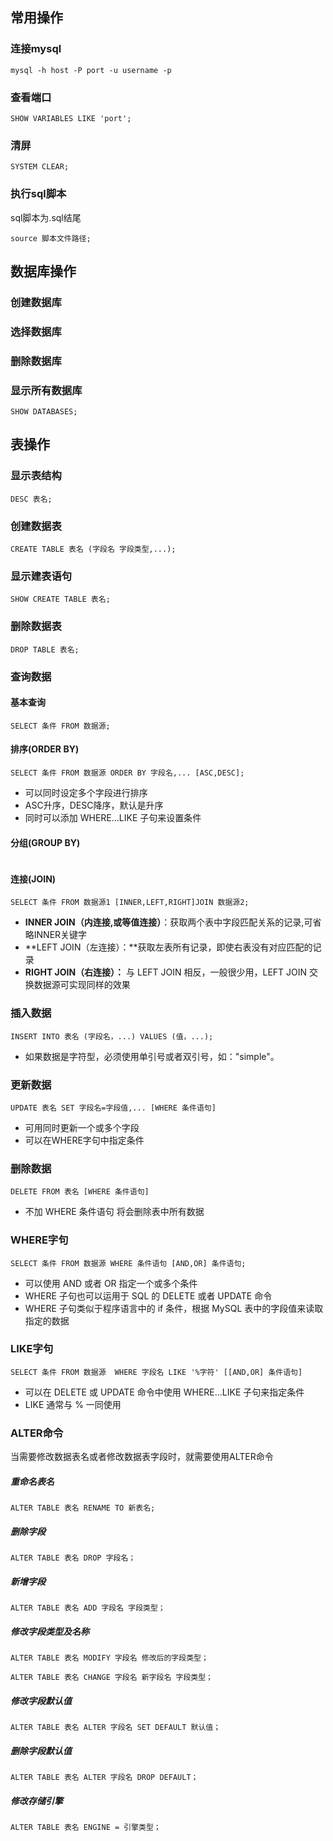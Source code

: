 ## 常用操作

### 连接mysql
```mysql
mysql -h host -P port -u username -p
```
### 查看端口
```mysql
SHOW VARIABLES LIKE 'port';
```

### 清屏

```mysql
SYSTEM CLEAR;
```

### 执行sql脚本

sql脚本为.sql结尾

```mysql
source 脚本文件路径;
```



## 数据库操作

### 创建数据库



### 选择数据库



### 删除数据库

### 显示所有数据库

```mysql
SHOW DATABASES;
```


## 表操作

### 显示表结构

```mysql
DESC 表名;
```

### 创建数据表

```mysql
CREATE TABLE 表名 (字段名 字段类型,...);
```

### 显示建表语句

```mysql
SHOW CREATE TABLE 表名;
```

### 删除数据表

```mysql
DROP TABLE 表名;
```

### 查询数据

#### 基本查询

```mysql
SELECT 条件 FROM 数据源;
```

#### 排序(ORDER BY)

```mysql
SELECT 条件 FROM 数据源 ORDER BY 字段名,... [ASC,DESC];
```

* 可以同时设定多个字段进行排序
* ASC升序，DESC降序，默认是升序
* 同时可以添加 WHERE...LIKE 子句来设置条件

#### 分组(GROUP BY)

```mysql

```

#### 连接(JOIN)

```mysql
SELECT 条件 FROM 数据源1 [INNER,LEFT,RIGHT]JOIN 数据源2;
```

* **INNER JOIN（内连接,或等值连接）**：获取两个表中字段匹配关系的记录,可省略INNER关键字
* **LEFT JOIN（左连接）：**获取左表所有记录，即使右表没有对应匹配的记录
* **RIGHT JOIN（右连接）：** 与 LEFT JOIN 相反，一般很少用，LEFT JOIN 交换数据源可实现同样的效果

### 插入数据

```mysql
INSERT INTO 表名 (字段名，...) VALUES (值，...);
```

* 如果数据是字符型，必须使用单引号或者双引号，如："simple"。

### 更新数据

```mysql
UPDATE 表名 SET 字段名=字段值,... [WHERE 条件语句]
```

* 可用同时更新一个或多个字段
* 可以在WHERE字句中指定条件

### 删除数据

```mysql
DELETE FROM 表名 [WHERE 条件语句]
```

* 不加 WHERE 条件语句 将会删除表中所有数据

### WHERE字句

```mysql
SELECT 条件 FROM 数据源 WHERE 条件语句 [AND,OR] 条件语句;
```

* 可以使用 AND 或者 OR 指定一个或多个条件
* WHERE 子句也可以运用于 SQL 的 DELETE 或者 UPDATE 命令
* WHERE 子句类似于程序语言中的 if 条件，根据 MySQL 表中的字段值来读取指定的数据

### LIKE字句

```mysql
SELECT 条件 FROM 数据源  WHERE 字段名 LIKE '%字符' [[AND,OR] 条件语句] 
```

* 可以在 DELETE 或 UPDATE 命令中使用 WHERE...LIKE 子句来指定条件
* LIKE 通常与 % 一同使用


### ALTER命令

当需要修改数据表名或者修改数据表字段时，就需要使用ALTER命令

##### 重命名表名

```mysql
ALTER TABLE 表名 RENAME TO 新表名;
```

##### 删除字段

```mysql
ALTER TABLE 表名 DROP 字段名；
```

##### 新增字段

```mysql
ALTER TABLE 表名 ADD 字段名 字段类型；
```

##### 修改字段类型及名称

```mysql
ALTER TABLE 表名 MODIFY 字段名 修改后的字段类型；
```

```mysql
ALTER TABLE 表名 CHANGE 字段名 新字段名 字段类型；
```

##### 修改字段默认值

```mysql
ALTER TABLE 表名 ALTER 字段名 SET DEFAULT 默认值；
```

##### 删除字段默认值

```mysql
ALTER TABLE 表名 ALTER 字段名 DROP DEFAULT；
```

##### 修改存储引擎

```mysql
ALTER TABLE 表名 ENGINE = 引擎类型；
```

